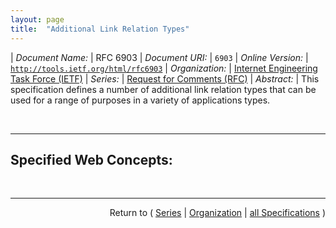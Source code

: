 ```yaml
---
layout: page
title:  "Additional Link Relation Types"
---
```


| *Document Name:* | RFC 6903
| *Document URI:* | `6903`
| *Online Version:* | [`http://tools.ietf.org/html/rfc6903`](http://tools.ietf.org/html/rfc6903)
| *Organization:* | [Internet Engineering Task Force (IETF)](..  "List of specification series by this organization")
| *Series:* | [Request for Comments (RFC)](.  "List of specifications in this series")
| *Abstract:* | This specification defines a number of additional link relation types that can be used for a range of purposes in a variety of applications types.

<br/>
<hr/>

## Specified Web Concepts:



<br/>
<hr/>

<p style="text-align: right">Return to ( <a href="./">Series</a> | <a href="../">Organization</a> | <a href="../../">all Specifications</a> )</p>